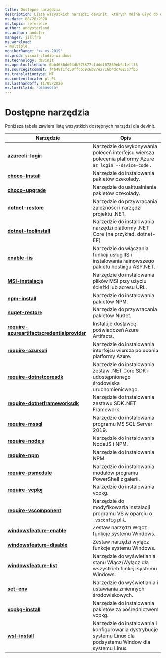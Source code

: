 ```yaml
---
title: Dostępne narzędzia
description: Lista wszystkich narzędzi devinit, których można użyć do dostosowania środowiska programistycznego.
ms.date: 08/28/2020
ms.topic: reference
author: andysterland
ms.author: andster
manager: jillfra
ms.workload:
- multiple
monikerRange: '>= vs-2019'
ms.prod: visual-studio-windows
ms.technology: devinit
ms.openlocfilehash: 6bb4656dd04db576877cfdddf67869eb6d1eff35
ms.sourcegitcommit: f4b49f1fc50ffcb39c6b87e2716b4dc7085c7fb5
ms.translationtype: MT
ms.contentlocale: pl-PL
ms.lasthandoff: 11/05/2020
ms.locfileid: "93399953"
---
```

# <a name="available-tools"></a>Dostępne narzędzia

Poniższa tabela zawiera listę wszystkich dostępnych narzędzi dla devinit.

| Narzędzie                                                                                             | Opis                                                                                                 |
|--------------------------------------------------------------------------------------------------|-------------------------------------------------------------------------------------------------------------|
| [**azurecli-login**](tool-azurecli-login.md)                                                     | Narzędzie do wykonywania poleceń interfejsu wiersza polecenia platformy Azure `az login --device-code` .                                             |
| [**choco-install**](tool-choco-install.md)                                                       | Narzędzie do instalowania pakietów czekolady.                                                                        |
| [**choco-upgrade**](tool-choco-upgrade.md)                                                       | Narzędzie do uaktualniania pakietów czekolady.                                                                       |
| [**dotnet-restore**](tool-dotnet-restore.md)                                                     | Narzędzie do przywracania zależności i narzędzi projektu .NET.                                               |
| [**dotnet-toolinstall**](tool-dotnet-toolinstall.md)                                             | Narzędzie do instalowania narzędzi platformy .NET Core (na przykład. dotnet-EF)                                                |
| [**enable-iis**](tool-enable-iis.md)                                                             | Narzędzie do włączania funkcji usług IIS i instalowania najnowszego pakietu hostingu ASP.NET.                                  |
| [**MSI-instalacja**](tool-msi-install.md)                                                           | Narzędzie do instalowania plików MSI przy użyciu ścieżki lub adresu URL.                                                              |
| [**npm-install**](tool-npm-install.md)                                                           | Narzędzie do instalowania pakietów NPM.                                                                               |
| [**nuget-restore**](tool-nuget-restore.md)                                                       | Narzędzie do przywracania pakietów NuGet.                                                                         |
| [**require-azureartifactscredentialprovider**](tool-require-azureartifactscredentialprovider.md) | Instaluje dostawcę poświadczeń Azure Artifacts.                                                           |
| [**require-azurecli**](tool-require-azurecli.md)                                                 | Narzędzie do instalowania interfejsu wiersza polecenia platformy Azure.                                                                              |
| [**require-dotnetcoresdk**](tool-require-dotnetcoresdk.md)                                       | Narzędzie do instalowania zestaw .NET Core SDK i udostępnionego środowiska uruchomieniowego.                                                       |
| [**require-dotnetframeworksdk**](tool-require-dotnetframeworksdk.md)                             | Narzędzie do instalowania zestawu SDK .NET Framework.                                                                     |
| [**require-mssql**](tool-require-mssql.md)                                                       | Narzędzie do instalowania programu MS SQL Server 2019.                                                                         |
| [**require-nodejs**](tool-require-nodejs.md)                                                     | Narzędzie do instalowania NodeJS i NPM.                                                                             |
| [**require-npm**](tool-require-npm.md)                                                           | Narzędzie do instalowania NPM.                                                                                        |
| [**require-psmodule**](tool-require-psmodule.md)                                                 | Narzędzie do instalowania modułów programu PowerShell z galerii.                                                        |
| [**require-vcpkg**](tool-require-vcpkg.md)                                                       | Narzędzie do instalowania vcpkg.                                                                                      |
| [**require-vscomponent**](tool-require-vscomponent.md)                                           | Narzędzie do modyfikowania instalacji programu VS w oparciu o `.vsconfig` plik.                                                |
| [**windowsfeature-enable**](tool-windowsfeature-enable.md)                                       | Zestaw narzędzi Włącz funkcje systemu Windows.                                                                           |
| [**windowsfeature-disable**](tool-windowsfeature-disable.md)                                     | Zestaw narzędzi wyłącz funkcje systemu Windows.                                                                          |
| [**windowsfeature-list**](tool-windowsfeature-list.md)                                           | Narzędzie do wyświetlania stanu Włącz/Wyłącz dla wszystkich funkcji systemu Windows.                                                                        |
| [**set-env**](tool-set-env.md)                                                                   | Narzędzie do wyświetlania i ustawiania zmiennych środowiskowych.                                                                 |
| [**vcpkg-install**](tool-vcpkg-install.md)                                                       | Narzędzie do instalowania pakietów za pośrednictwem vcpkg.                                                                         |
| [**wsl-install**](tool-wsl-install.md)                                                           | Narzędzie do instalowania i konfigurowania dystrybucje systemu Linux dla podsystemu Window dla systemu Linux.                             |

